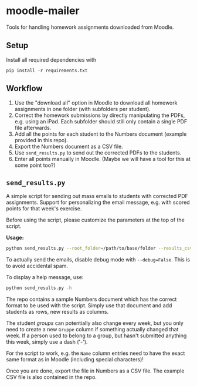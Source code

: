 # moodle-mailer

Tools for handling homework assignments downloaded from Moodle.


## Setup

Install all required dependencies with 
```
pip install -r requirements.txt
```


## Workflow

1. Use the "download all" option in Moodle to download all homework assignments in one folder (with subfolders per student).
2. Correct the homework submissions by directly manipulating the PDFs, e.g. using an iPad. Each subfolder should still only contain a single PDF file afterwards.
3. Add all the points for each student to the Numbers document (example provided in this repo).
4. Export the Numbers document as a CSV file.
5. Use `send_results.py` to send out the corrected PDFs to the students.
6. Enter all points manually in Moodle. (Maybe we will have a tool for this at some point too?)


## `send_results.py`

A simple script for sending out mass emails to students with corrected PDF assignments. Support for personalizing the email message, e.g. with scored points for that week's exercise.

Before using the script, please customize the parameters at the top of the script.

**Usage:**
```bash
python send_results.py --root_folder=/path/to/base/folder --results_csv=/path/to/csv --hw_index=1
```
To actually send the emails, disable debug mode with `--debug=False`. This is to avoid accidental spam.

To display a help message, use:
```bash
python send_results.py -h
```

The repo contains a sample Numbers document which has the correct format to be used with the script. Simply use that document and add students as rows, new results as columns. 

The student *groups* can potentially also change every week, but you only need to create a new `Gruppe` column if something actually changed that week. If a person used to belong to a group, but hasn't submitted anything this week, simply use a dash ('-'). 

For the script to work, e.g. the `Name` column entries need to have the exact same format as in Moodle (including special characters)!

Once you are done, export the file in Numbers as a CSV file. The example CSV file is also contained in the repo.